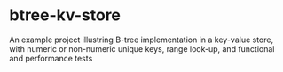 # btree-kv-store
An example project illustring B-tree implementation in a key-value store, with numeric or non-numeric unique keys, range look-up, and functional and performance tests
